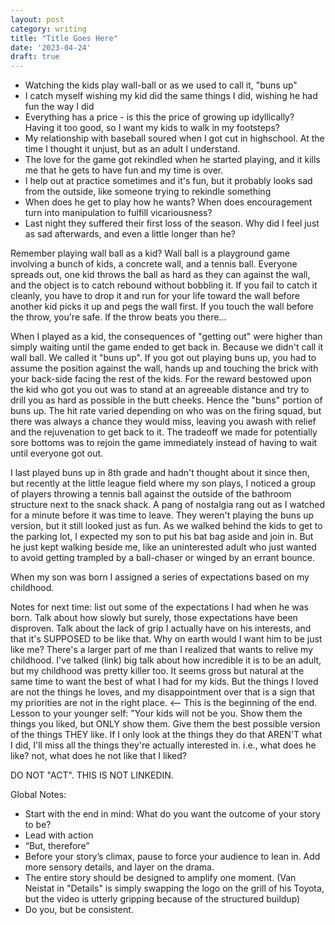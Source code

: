 ```yaml
---
layout: post
category: writing
title: "Title Goes Here"
date: '2023-04-24'
draft: true
---
```


- Watching the kids play wall-ball or as we used to call it, "buns up"
- I catch myself wishing my kid did the same things I did, wishing he had fun the way I did
- Everything has a price - is this the price of growing up idyllically? Having it too good, so I want my kids to walk in my footsteps?
- My relationship with baseball soured when I got cut in highschool. At the time I thought it unjust, but as an adult I understand.
- The love for the game got rekindled when he started playing, and it kills me that he gets to have fun and my time is over.
- I help out at practice sometimes and it's fun, but it probably looks sad from the outside, like someone trying to rekindle something
- When does he get to play how he wants? When does encouragement turn into manipulation to fulfill vicariousness?
- Last night they suffered their first loss of the season. Why did I feel just as sad afterwards, and even a little longer than he?

Remember playing wall ball as a kid? Wall ball is a playground game involving a bunch of kids, a concrete wall, and a tennis ball. Everyone spreads out, one kid throws the ball as hard as they can against the wall, and the object is to catch rebound without bobbling it. If you fail to catch it cleanly, you have to drop it and run for your life toward the wall before another kid picks it up and pegs the wall first. If you touch the wall before the throw, you're safe. If the throw beats you there...

When I played as a kid, the consequences of "getting out" were higher than simply waiting until the game ended to get back in. Because we didn't call it wall ball. We called it "buns up". If you got out playing buns up, you had to assume the position against the wall, hands up and touching the brick with your back-side facing the rest of the kids. For the reward bestowed upon the kid who got you out was to stand at an agreeable distance and try to drill you as hard as possible in the butt cheeks. Hence the "buns" portion of buns up. The hit rate varied depending on who was on the firing squad, but there was always a chance they would miss, leaving you awash with relief and the rejuvenation to get back to it. The tradeoff we made for potentially sore bottoms was to rejoin the game immediately instead of having to wait until everyone got out.

I last played buns up in 8th grade and hadn't thought about it since then, but recently at the little league field where my son plays, I noticed a group of players throwing a tennis ball against the outside of the bathroom structure next to the snack shack. A pang of nostalgia rang out as I watched for a minute before it was time to leave. They weren't playing the buns up version, but it still looked just as fun. As we walked behind the kids to get to the parking lot, I expected my son to put his bat bag aside and join in. But he just kept walking beside me, like an uninterested adult who just wanted to avoid getting trampled by a ball-chaser or winged by an errant bounce.

When my son was born I assigned a series of expectations based on my childhood. 

Notes for next time: list out some of the expectations I had when he was born. Talk about how slowly but surely, those expectations have been disproven. Talk about the lack of grip I actually have on his interests, and that it's SUPPOSED to be like that. Why on earth would I want him to be just like me? There's a larger part of me than I realized that wants to relive my childhood. I've talked (link) big talk about how incredible it is to be an adult, but my childhood was pretty killer too. It seems gross but natural at the same time to want the best of what I had for my kids. But the things I loved are not the things he loves, and my disappointment over that is a sign that my priorities are not in the right place. <-- This is the beginning of the end. Lesson to your younger self: "Your kids will not be you. Show them the things you liked, but ONLY show them. Give them the best possible version of the things THEY like. If I only look at the things they do that AREN'T what I did, I'll miss all the things they're actually interested in. i.e., what does he like? not, what does he not like that I liked?

DO NOT "ACT". THIS IS NOT LINKEDIN.

Global Notes:

- Start with the end in mind: What do you want the outcome of your story to be?
- Lead with action
- “But, therefore”
- Before your story’s climax, pause to force your audience to lean in. Add more sensory details, and layer on the drama.
- The entire story should be designed to amplify one moment. (Van Neistat in "Details" is simply swapping the logo on the grill of his Toyota, but the video is utterly gripping because of the structured buildup)
- Do you, but be consistent.

